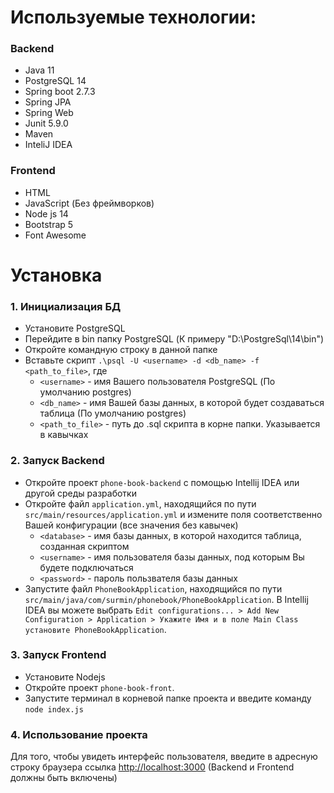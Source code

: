 # Используемые технологии:

### Backend

- Java 11
- PostgreSQL 14
- Spring boot 2.7.3
- Spring JPA
- Spring Web
- Junit 5.9.0
- Maven
- InteliJ IDEA

### Frontend

- HTML
- JavaScript (Без фреймворков)
- Node js 14
- Bootstrap 5
- Font Awesome

# Установка

### 1. Инициализация БД
    
* Установите PostgreSQL
* Перейдите в bin папку PostgreSQL (К примеру "D:\PostgreSql\14\bin")
* Откройте командную строку в данной папке
* Вставьте скрипт `.\psql -U <username> -d <db_name> -f <path_to_file>`, где 
    * `<username>` - имя Вашего пользователя PostgreSQL (По умолчанию postgres)
    * `<db_name>` - имя Вашей базы данных, в которой будет создаваться таблица (По умолчанию postgres)
    * `<path_to_file>` - путь до .sql скрипта в корне папки. Указывается в кавычках

### 2. Запуск Backend
* Откройте проект `phone-book-backend` с помощью Intellij IDEA или другой среды разработки
* Откройте файл `application.yml`, находящийся по пути `src/main/resources/application.yml` и измените поля соответственно Вашей конфигурации (все значения без кавычек)
    * `<database>` - имя базы данных, в которой находится таблица, созданная скриптом
    * `<username>` - имя пользователя базы данных, под которым Вы будете подключаться
    * `<password>` - пароль пользвателя базы данных
* Запустите файл `PhoneBookApplication`, находящийся по пути `src/main/java/com/surmin/phonebook/PhoneBookApplication`. В Intellij IDEA вы можете выбрать `Edit configurations... > Add New Configuration > Application > Укажите Имя и в поле Main Class установите PhoneBookApplication`.

### 3. Запуск Frontend
* Установите Nodejs 
* Откройте проект `phone-book-front`.
* Запустите терминал в корневой папке проекта и введите команду `node index.js`

### 4. Использование проекта
 Для того, чтобы увидеть интерфейс пользователя, введите в адресную строку браузера ссылка [http://localhost:3000](http://localhost:3000) (Backend и Frontend должны быть включены)